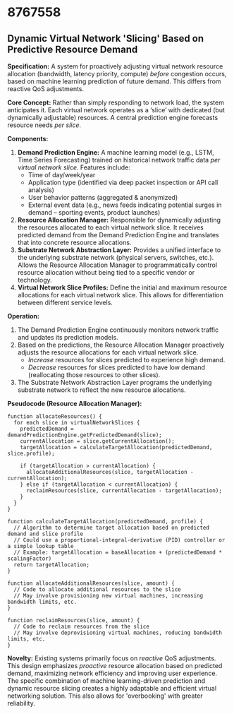 # 8767558

## Dynamic Virtual Network 'Slicing' Based on Predictive Resource Demand

**Specification:** A system for proactively adjusting virtual network resource allocation (bandwidth, latency priority, compute) *before* congestion occurs, based on machine learning prediction of future demand.  This differs from reactive QoS adjustments.

**Core Concept:** Rather than simply responding to network load, the system anticipates it. Each virtual network operates as a ‘slice’ with dedicated (but dynamically adjustable) resources.  A central prediction engine forecasts resource needs *per slice*.

**Components:**

1.  **Demand Prediction Engine:** A machine learning model (e.g., LSTM, Time Series Forecasting) trained on historical network traffic data *per virtual network slice*.  Features include:
    *   Time of day/week/year
    *   Application type (identified via deep packet inspection or API call analysis)
    *   User behavior patterns (aggregated & anonymized)
    *   External event data (e.g., news feeds indicating potential surges in demand – sporting events, product launches)
2.  **Resource Allocation Manager:**  Responsible for dynamically adjusting the resources allocated to each virtual network slice.  It receives predicted demand from the Demand Prediction Engine and translates that into concrete resource allocations.
3.  **Substrate Network Abstraction Layer:**  Provides a unified interface to the underlying substrate network (physical servers, switches, etc.).  Allows the Resource Allocation Manager to programmatically control resource allocation without being tied to a specific vendor or technology.
4.  **Virtual Network Slice Profiles:** Define the initial and maximum resource allocations for each virtual network slice.  This allows for differentiation between different service levels.

**Operation:**

1.  The Demand Prediction Engine continuously monitors network traffic and updates its prediction models.
2.  Based on the predictions, the Resource Allocation Manager proactively adjusts the resource allocations for each virtual network slice.  
    *   *Increase* resources for slices predicted to experience high demand.
    *   *Decrease* resources for slices predicted to have low demand (reallocating those resources to other slices).
3.  The Substrate Network Abstraction Layer programs the underlying substrate network to reflect the new resource allocations.

**Pseudocode (Resource Allocation Manager):**

```
function allocateResources() {
  for each slice in virtualNetworkSlices {
    predictedDemand = demandPredictionEngine.getPredictedDemand(slice);
    currentAllocation = slice.getCurrentAllocation();
    targetAllocation = calculateTargetAllocation(predictedDemand, slice.profile);

    if (targetAllocation > currentAllocation) {
      allocateAdditionalResources(slice, targetAllocation - currentAllocation);
    } else if (targetAllocation < currentAllocation) {
      reclaimResources(slice, currentAllocation - targetAllocation);
    }
  }
}

function calculateTargetAllocation(predictedDemand, profile) {
  // Algorithm to determine target allocation based on predicted demand and slice profile
  // Could use a proportional-integral-derivative (PID) controller or a simple lookup table
  // Example: targetAllocation = baseAllocation + (predictedDemand * scalingFactor)
  return targetAllocation;
}

function allocateAdditionalResources(slice, amount) {
  // Code to allocate additional resources to the slice
  // May involve provisioning new virtual machines, increasing bandwidth limits, etc.
}

function reclaimResources(slice, amount) {
  // Code to reclaim resources from the slice
  // May involve deprovisioning virtual machines, reducing bandwidth limits, etc.
}
```

**Novelty:**  Existing systems primarily focus on *reactive* QoS adjustments. This design emphasizes *proactive* resource allocation based on predicted demand, maximizing network efficiency and improving user experience. The specific combination of machine learning-driven prediction and dynamic resource slicing creates a highly adaptable and efficient virtual networking solution.  This also allows for 'overbooking' with greater reliability.